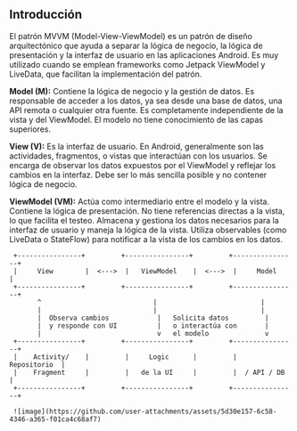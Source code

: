 ## Introducción 
El patrón MVVM (Model-View-ViewModel) es un patrón de diseño arquitectónico que ayuda a separar la lógica de negocio, la lógica de presentación y la interfaz de usuario en las aplicaciones Android. Es muy utilizado cuando se emplean frameworks como Jetpack ViewModel y LiveData, que facilitan la implementación del patrón.

**Model (M):**
Contiene la lógica de negocio y la gestión de datos. Es responsable de acceder a los datos, ya sea desde una base de datos, una API remota o cualquier otra fuente.
Es completamente independiente de la vista y del ViewModel. El modelo no tiene conocimiento de las capas superiores.

**View (V):**
Es la interfaz de usuario. En Android, generalmente son las actividades, fragmentos, o vistas que interactúan con los usuarios.
Se encarga de observar los datos expuestos por el ViewModel y reflejar los cambios en la interfaz.
Debe ser lo más sencilla posible y no contener lógica de negocio.

**ViewModel (VM):**
Actúa como intermediario entre el modelo y la vista.
Contiene la lógica de presentación. No tiene referencias directas a la vista, lo que facilita el testeo.
Almacena y gestiona los datos necesarios para la interfaz de usuario y maneja la lógica de la vista.
Utiliza observables (como LiveData o StateFlow) para notificar a la vista de los cambios en los datos.

     +----------------+         +----------------+         +----------------+
     |     View        |  <--->  |   ViewModel    |  <--->  |     Model      |
     +----------------+         +----------------+         +----------------+
           ^                            |                          |
           |                            |                          |
           |  Observa cambios            |   Solicita datos         |
           |  y responde con UI          |   o interactúa con       |
           |                             v   el modelo              v
     +----------------+         +----------------+         +----------------+
     |    Activity/    |         |     Logic      |         |   Repositorio  |
     |    Fragment     |         |   de la UI     |         |  / API / DB    |
     +----------------+         +----------------+         +----------------+

     ![image](https://github.com/user-attachments/assets/5d30e157-6c58-4346-a365-f01ca4c68af7)

